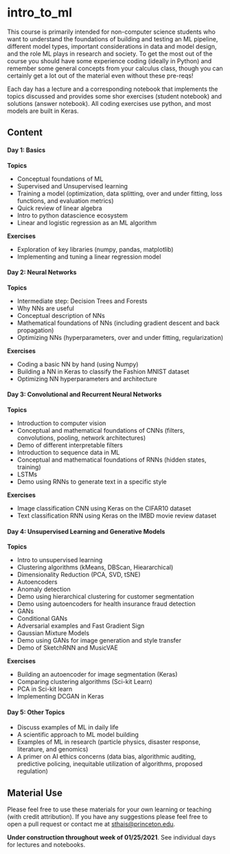 # intro_to_ml
This course is primarily intended for non-computer science students who want to understand the foundations of building and testing an ML pipeline, different model types, important considerations in data and model design, and the role ML plays in research and society. To get the most out of the course you should have some experience coding (ideally in Python) and remember some general concepts from your calculus class, though you can certainly get a lot out of the material even without these pre-reqs!

Each day has a lecture and a corresponding notebook that implements the topics discussed and provides some shor exercises (student notebook) and solutions (answer notebook). All coding exercises use python, and most models are built in Keras.

## Content

#### Day 1: Basics
**Topics**
- Conceptual foundations of ML
- Supervised and Unsupervised learning
- Training a model (optimization, data splitting, over and under fitting, loss functions, and evaluation metrics)
- Quick review of linear algebra
- Intro to python datascience ecosystem
- Linear and logistic regression as an ML algorithm

**Exercises**
- Exploration of key libraries (numpy, pandas, matplotlib)
- Implementing and tuning a linear regression model

#### Day 2: Neural Networks 
**Topics**
- Intermediate step: Decision Trees and Forests
- Why NNs are useful
- Conceptual description of NNs
- Mathematical foundations of NNs (including gradient descent and back propagation)
- Optimizing NNs (hyperparameters, over and under fitting, regularization)

**Exercises**
- Coding a basic NN by hand (using Numpy)
- Building a NN in Keras to classify the Fashion MNIST dataset
- Optimizing NN hyperparameters and architecture

#### Day 3: Convolutional and Recurrent Neural Networks
**Topics**
- Introduction to computer vision
- Conceptual and mathematical foundations of CNNs (filters, convolutions, pooling, network architectures)
- Demo of different interpretable filters
- Introduction to sequence data in ML
- Conceptual and mathematical foundations of RNNs (hidden states, training)
- LSTMs
- Demo using RNNs to generate text in a specific style

**Exercises**
- Image classification CNN using Keras on the CIFAR10 dataset
- Text classification RNN using Keras on the IMBD movie review dataset

#### Day 4: Unsupervised Learning and Generative Models
**Topics**
- Intro to unsupervised learning
- Clustering algorithms (kMeans, DBScan, Hieararchical) 
- Dimensionality Reduction (PCA, SVD, tSNE)
- Autoencoders
- Anomaly detection
- Demo using hierarchical clustering for customer segmentation
- Demo using autoencoders for health insurance fraud detection
- GANs
- Conditional GANs
- Adversarial examples and Fast Gradient Sign
- Gaussian Mixture Models
- Demo using GANs for image generation and style transfer
- Demo of SketchRNN and MusicVAE

**Exercises**
- Building an autoencoder for image segmentation (Keras)
- Comparing clustering algorithms (Sci-kit Learn)
- PCA in Sci-kit learn
- Implementing DCGAN in Keras

#### Day 5: Other Topics
- Discuss examples of ML in daily life
- A scientific approach to ML model building
- Examples of ML in research (particle physics, disaster response, literature, and genomics)
- A primer on AI ethics concerns (data bias, algorithmic auditing, predictive policing, inequitable utilization of algorithms, proposed regulation)

## Material Use
Please feel free to use these materials for your own learning or teaching (with credit attribution). If you have any suggestions please feel free to open a pull request or contact me at sthais@princeton.edu. 

**Under construction throughout week of 01/25/2021**. See individual days for lectures and notebooks.
